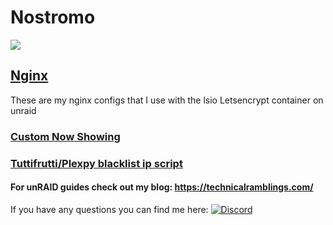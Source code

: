 # Nostromo
![](https://github.com/gilbN/blog/blob/master/pages/01.blog/01.my-unraid-server/Unraid%20banner.png)


## [Nginx](https://github.com/gilbN/Nostromo/tree/master/Server/nginx)
These are my nginx configs that I use with the lsio Letsencrypt container on unraid

### [Custom Now Showing](https://github.com/gilbN/Nostromo/tree/master/Server/Docker/nowshowing)

### [Tuttifrutti/Plexpy blacklist ip script](https://github.com/gilbN/Nostromo/tree/master/Server/scripts/plexpy)

#### For unRAID guides check out my blog: https://technicalramblings.com/

If you have any questions you can find me here:  [![Discord](https://img.shields.io/badge/Discord-Organizr-6f83cc.svg?style=flat-square)](https://organizr.us/discord)
